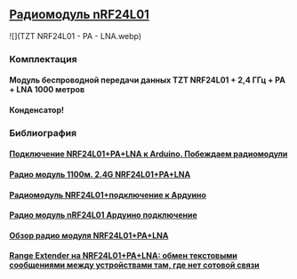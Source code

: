 ## [Радиомодуль nRF24L01](https://aliexpress.ru/item/1005002975667834.html?spm=a2g2w.orderdetail.0.0.2fa54aa6kHlY5R&sku_id=12000037977979698)

![](TZT NRF24L01 - PA - LNA.webp)

### Комплектация

#### Модуль беспроводной передачи данных TZT NRF24L01 + 2,4 ГГц + PA + LNA 1000 метров

#### Конденсатор!

### Библиография

#### [Подключение NRF24L01+PA+LNA к Arduino. Побеждаем радиомодули](https://dzen.ru/a/YYIaUt9Bz32SgEZy)

#### [Радио модуль 1100м. 2.4G NRF24L01+PA+LNA](https://iarduino.ru/shop/Expansion-payments/radio-modul-rf-2400-wireless-module-2-4g-1000m.html)

#### [Радиомодуль NRF24L01+подключение к Ардуино](https://arduino-site.ru/radiomodul-nrf24l01/)

#### [Радио модуль nRF24L01 Ардуино подключение](https://роботехника18.рф/nrf24l01-ардуино/)

#### [Обзор радио модуля NRF24L01+PA+LNA](https://robotchip.ru/obzor-radio-nrf24l01palna/)

#### [Range Extender на NRF24L01+PA+LNA: обмен текстовыми сообщениями между устройствами там, где нет сотовой связи](https://habr.com/ru/companies/ruvds/articles/792922/)



